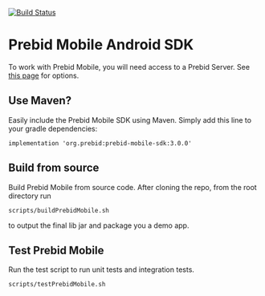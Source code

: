 [![Build Status](https://api.travis-ci.org/prebid/prebid-mobile-android.svg?branch=master)](https://travis-ci.org/prebid/prebid-mobile-android)

# Prebid Mobile Android SDK

To work with Prebid Mobile, you will need access to a Prebid Server.
See [this page](https://docs.prebid.org/prebid-server/overview/prebid-server-overview.html) for options.

## Use Maven?

Easily include the Prebid Mobile SDK using Maven. Simply add this line to your gradle dependencies:

```
implementation 'org.prebid:prebid-mobile-sdk:3.0.0'
```

## Build from source

Build Prebid Mobile from source code. After cloning the repo, from the root directory run

```
scripts/buildPrebidMobile.sh
```

to output the final lib jar and package you a demo app.


## Test Prebid Mobile

Run the test script to run unit tests and integration tests.

```
scripts/testPrebidMobile.sh
```
